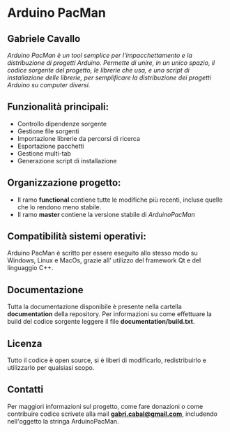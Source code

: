 # Arduino PacMan
## Gabriele Cavallo

*Arduino PacMan è un tool semplice per l'impacchettamento e la distribuzione di progetti Arduino.
Permette di unire, in un unico spazio, il codice sorgente del progetto, le librerie che usa, e uno script di installazione delle librerie, per semplificare la distribuzione dei progetti Arduino su computer diversi.*

## Funzionalità principali:
  * Controllo dipendenze sorgente
  * Gestione file sorgenti
  * Importazione librerie da percorsi di ricerca
  * Esportazione pacchetti
  * Gestione multi-tab
  * Generazione script di installazione

## Organizzazione progetto:
  * Il ramo <b> functional </b> contiene tutte le modifiche più recenti, incluse quelle che lo rendono meno stabile.
  * Il ramo <b> master </b> contiene la versione stabile di <i>ArduinoPacMan</i>

## Compatibilità sistemi operativi:
  Arduino PacMan è scritto per essere eseguito allo stesso modo su Windows, Linux e MacOs, grazie all' utilizzo del framework Qt e del linguaggio C++.

## Documentazione
  Tutta la documentazione disponibile è presente nella cartella <b>documentation</b> della repository. Per informazioni su come effettuare la build del codice sorgente leggere il file <b>documentation/build.txt</b>.

## Licenza
  Tutto il codice è open source, si è liberi di modificarlo, redistribuirlo e utilizzarlo per qualsiasi scopo.
  
## Contatti
  Per maggiori informazioni sul progetto, come fare donazioni o come contribuire codice scrivete alla mail <b>gabri.cabal@gmail.com</b>, includendo nell'oggetto la stringa ArduinoPacMan.
